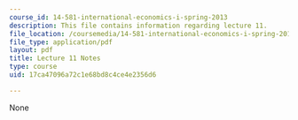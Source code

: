 ```yaml
---
course_id: 14-581-international-economics-i-spring-2013
description: This file contains information regarding lecture 11.
file_location: /coursemedia/14-581-international-economics-i-spring-2013/17ca47096a72c1e68bd8c4ce4e2356d6_MIT14_581S13_classnotes11.pdf
file_type: application/pdf
layout: pdf
title: Lecture 11 Notes
type: course
uid: 17ca47096a72c1e68bd8c4ce4e2356d6

---
```

None